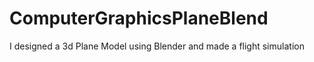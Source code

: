# ComputerGraphicsPlaneBlend
I designed a 3d Plane Model using Blender and made a flight simulation
